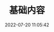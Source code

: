 ---
pageComponent:
  name: Catalogue
  data:
    key: 01.Java
title: 基础内容
date: 2022-07-20 11:05:42
permalink: /Java/
sidebar: false
article: false
comment: false
editLink: false
---